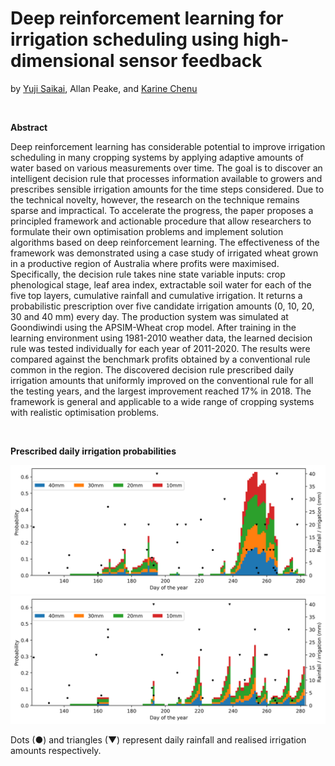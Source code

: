 # Deep reinforcement learning for irrigation scheduling using high-dimensional sensor feedback
by [Yuji Saikai](https://yujisaikai.com), Allan Peake, and [Karine Chenu](https://researchers.uq.edu.au/researcher/1740)

&nbsp;

**Abstract**

Deep reinforcement learning has considerable potential to improve irrigation scheduling in many cropping systems by applying adaptive amounts of water based on various measurements over time. The goal is to discover an intelligent decision rule that processes information available to growers and prescribes sensible irrigation amounts for the time steps considered. Due to the technical novelty, however, the research on the technique remains sparse and impractical. To accelerate the progress, the paper proposes a principled framework and actionable procedure that allow researchers to formulate their own optimisation problems and implement solution algorithms based on deep reinforcement learning. The effectiveness of the framework was demonstrated using a case study of irrigated wheat grown in a productive region of Australia where profits were maximised. Specifically, the decision rule takes nine state variable inputs: crop phenological stage, leaf area index, extractable soil water for each of the five top layers, cumulative rainfall and cumulative irrigation. It returns a probabilistic prescription over five candidate irrigation amounts (0, 10, 20, 30 and 40 mm) every day. The production system was simulated at Goondiwindi using the APSIM-Wheat crop model. After training in the learning environment using 1981-2010 weather data, the learned decision rule was tested individually for each year of 2011-2020. The results were compared against the benchmark profits obtained by a conventional rule common in the region. The discovered decision rule prescribed daily irrigation amounts that uniformly improved on the conventional rule for all the testing years, and the largest improvement reached 17% in 2018. The framework is general and applicable to a wide range of cropping systems with realistic optimisation problems.


&nbsp;

**Prescribed daily irrigation probabilities**

![](probabilities.png)
![](probabilities2.png)

Dots (●) and triangles (▼) represent daily rainfall and realised irrigation amounts respectively.
